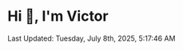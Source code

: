<h1>Hi 👋, I'm Victor </h1>

<!--RECENT_ACTIVITY:start-->
<!--RECENT_ACTIVITY:end-->

<!--RECENT_ACTIVITY:last_update-->
Last Updated: Tuesday, July 8th, 2025, 5:17:46 AM
<!--RECENT_ACTIVITY:last_update_end-->
